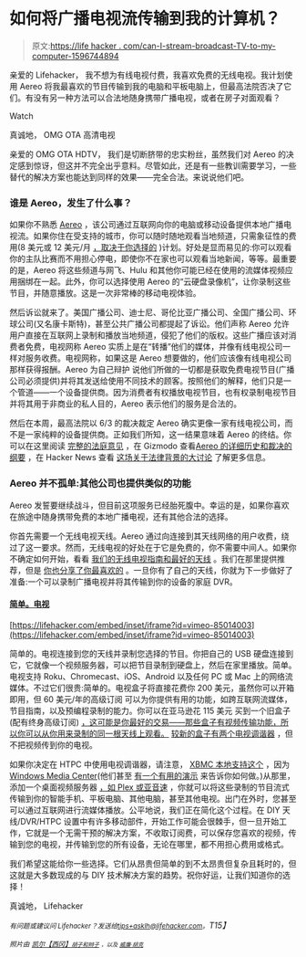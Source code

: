 # 如何将广播电视流传输到我的计算机？

> 原文:[https://life hacker . com/can-I-stream-broadcast-TV-to-my-computer-1596744894](https://lifehacker.com/can-i-stream-broadcast-tv-to-my-computer-1596744894)

亲爱的 Lifehacker，
我不想为有线电视付费，我喜欢免费的无线电视。我计划使用 Aereo 将我最喜欢的节目传输到我的电脑和平板电脑上，但最高法院否决了它们。有没有另一种方法可以合法地随身携带广播电视，或者在房子对面观看？

Watch

真诚地，
OMG OTA 高清电视

亲爱的 OMG OTA HDTV，
我们是切断脐带的忠实粉丝，虽然我们对 Aereo 的决定感到惊讶，但这并不完全出乎意料。尽管如此，还是有一些教训需要学习，一些替代的解决方案也能达到同样的效果——完全合法。来说说他们吧。

### 谁是 Aereo，发生了什么事？

如果你不熟悉 [Aereo](https://www.aereo.com/) ，该公司通过互联网向你的电脑或移动设备提供本地广播电视流。如果你住在受支持的城市，你可以随时随地观看当地频道，只需象征性的费用(8 美元或 12 美元/月 [，取决于你选择的](http://support.aereo.com/customer/portal/articles/383157-how-much-does-aereo-cost-) )计划。好处是显而易见的:你可以观看你的主队比赛而不用担心停电，即使你不在家也可以观看当地新闻，等等。最重要的是，Aereo 将这些频道与网飞、Hulu 和其他你可能已经在使用的流媒体视频应用捆绑在一起。此外，你可以选择使用 Aereo 的“云硬盘录像机”，让你录制这些节目，并随意播放。这是一次非常棒的移动电视体验。

然后诉讼就来了。美国广播公司、迪士尼、哥伦比亚广播公司、全国广播公司、环球公司(又名康卡斯特)，甚至公共广播公司都提起了诉讼。他们声称 Aereo 允许用户直接在互联网上录制和播放当地频道，侵犯了他们的版权。这些广播应该对消费者免费，电视网称 Aereo 实质上是在“转播”他们的媒体，并像有线电视公司一样对服务收费。电视网称，如果这是 Aereo 想要做的，他们应该像有线电视公司那样获得报酬。Aereo 为自己辩护 说他们所做的一切都是获取免费电视节目(广播公司必须提供)并将其发送给使用不同技术的顾客。按照他们的解释，他们只是一个管道——一个设备提供商。因为消费者有权播放电视节目，也有权录制电视节目并将其用于非商业的私人目的，Aereo 表示他们的服务是合法的。

然后在本周，最高法院以 6/3 的裁决裁定 Aereo 确实更像一家有线电视公司，而不是一家纯粹的设备提供商。正如我们所知，这一结果意味着 Aereo 的终结。你可以在这里阅读 [完整的法庭意见](http://www.supremecourt.gov/opinions/13pdf/13-461_l537.pdf) ，在 Gizmodo 查看[Aereo 的详细历史和裁决的纲要](http://gizmodo.com/aereo-down-supreme-court-rules-against-the-cord-cutter-1595835152/) ，在 Hacker News 查看 [这场关于法律背景的大讨论](https://news.ycombinator.com/item?id=7943964) 了解更多信息。

### Aereo 并不孤单:其他公司也提供类似的功能

Aereo 发誓要继续战斗，但目前这项服务已经胎死腹中。幸运的是，如果你喜欢在旅途中随身携带免费的本地广播电视，还有其他合法的选择。

你首先需要一个无线电视天线。Aereo 通过向连接到其天线网络的用户收费，绕过了这一要求。然而，无线电视的好处在于它是免费的，你不需要中间人。如果你不确定如何开始，看看 [我们的无线电视指南和最好的天线](https://lifehacker.com/how-to-choose-the-best-over-the-air-antenna-for-free-hd-1569752514) 。我们在那里提供推荐，但是 [你也分享了你最喜欢的](http://lifehacker.com/five-best-indoor-over-the-air-hd-antennae-1513572532) 。一旦你有了自己的天线，你就为下一步做好了准备:一个可以录制广播电视并将其传输到你的设备的家庭 DVR。

#### [简单。电视](http://simple.tv/)

 [https://lifehacker.com/embed/inset/iframe?id=vimeo-85014003](https://lifehacker.com/embed/inset/iframe?id=vimeo-85014003) 

简单的。电视连接到您的天线并录制您选择的节目。你把自己的 USB 硬盘连接到它，它就像一个视频服务器，可以把节目录制到硬盘上，然后在家里播放。简单。电视支持 Roku、Chromecast、iOS、Android 以及任何 PC 或 Mac 上的网络流媒体。不过它们很贵:简单的。电视盒子将直接花费你 200 美元，虽然你可以开箱即用，但 60 美元/年的高级订阅 可以为你提供有用的功能，如跨互联网流媒体，节目指南，以及预编程录制的能力。你可以在亚马逊花 115 美元 买到一个旧盒子(配有终身高级订阅) [，这可能是你最好的交易——那些盒子有视频传输功能，所以你可以从你用来录制的同一根天线上观看。](http://www.amazon.com/Simple-tv-Network-Lifetime-Premier-Subscription/dp/B00BF2M21C/?asc_campaign=InlineText&asc_refurl=https://lifehacker.com/can-i-stream-broadcast-tv-to-my-computer-1596744894&asc_source=&tag=kinjalifehackerlink-20) [较新的盒子有两个电视调谐器](http://www.amazon.com/Simple-Branded-Tuner-Software-Suite/dp/B00GY0UAV4/?asc_campaign=InlineText&asc_refurl=https://lifehacker.com/can-i-stream-broadcast-tv-to-my-computer-1596744894&asc_source=&tag=kinjalifehackerlink-20) ，但不把视频传到你的电视。

如果你决定在 HTPC 中使用电视调谐器，请注意， [XBMC 本地支持这个](http://wiki.xbmc.org/?title=PVR) ，因为[Windows Media Center](http://windows.microsoft.com/en-us/windows/adding-tv-tuners-media-center#1TC=windows-7)(他们甚至 [有一个有用的演示](http://windows.microsoft.com/en-us/windows-vista/demo-setting-up-a-tv-tuner-and-dvr-with-windows-media-center) 来告诉你如何做。)从那里，添加一个桌面视频服务器 [，如 Plex 或亚音速](https://lifehacker.com/five-best-desktop-media-servers-5975362) ，你就可以将这些录制的节目流式传输到你的智能手机、平板电脑、其他电脑，甚至其他电视。出门在外时，您甚至可以通过互联网进行流媒体播放。公平地说，我们正在简化这个过程。在 DIY 天线/DVR/HTPC 设置中有许多移动部件，开始工作可能会很棘手，但一旦开始工作，它就是一个无需干预的解决方案，不收取订阅费，可以保存您喜欢的视频，传输到您的电视，并传输到您的所有设备，无论在哪里，都不用担心费用或格式。

我们希望这能给你一些选择。它们从昂贵但简单的到不太昂贵但复杂且耗时的，但这就是大多数现成的与 DIY 技术解决方案的趋势。祝你好运，让我们知道你的选择！

真诚地，
Lifehacker

*<small>有问题或建议问 Lifehacker？发送给</small>*[*<small>tips+asklh@lifehacker.com</small>*](mailto:tips+asklh@lifehacker.com)*<small>。</small>T15】*

*<small>照片由</small>* [*<small>凯尔【西冈】</small>*](https://www.flickr.com/photos/madmarv/3158229646/)*<small></small>*<small>[*<small>胡子和辫子</small>*](http://www.beardandpigtails.com/2013/10/fireplace-fixup-stage-iii-finish-it.html) *<small>，以及</small>* [*<small>威廉·胡克</small>*](https://www.flickr.com/photos/williamhook/3202030916)*<small></small>*</small>

<small><small></small></small>